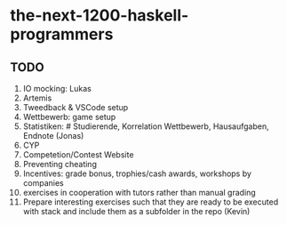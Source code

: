 # the-next-1200-haskell-programmers

## TODO

1. IO mocking: Lukas
1. Artemis
1. Tweedback & VSCode setup
1. Wettbewerb: game setup
1. Statistiken: # Studierende, Korrelation Wettbewerb, Hausaufgaben, Endnote (Jonas)
1. CYP
1. Competetion/Contest Website
1. Preventing cheating
1. Incentives: grade bonus, trophies/cash awards, workshops by companies
1. exercises in cooperation with tutors rather than manual grading
1. Prepare interesting exercises such that they are ready to be executed with stack and include them as a subfolder in the repo (Kevin)
